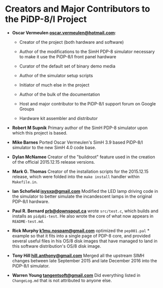 # Creators and Major Contributors to the PiDP-8/I Project

*   **Oscar Vermeulen <oscar.vermeulen@hotmail.com>**:

    -   Creator of the project (both hardware and software)
    
    -   Author of the modifications to the SimH PDP-8 simulator
        necessary to make it use the PiDP-8/I front panel hardware
        
    -   Curator of the default set of binary demo media
    
    -   Author of the simulator setup scripts
    
    -   Initiator of much else in the project
    
    -   Author of the bulk of the documentation
    
    -   Host and major contributor to the PiDP-8/I support forum on
        Google Groups
        
    -   Hardware kit assembler and distributor

*   **Robert M Supnik** Primary author of the SimH PDP-8 simulator upon
    which this project is based.

*   **Mike Barnes** Ported Oscar Vermeulen's SimH 3.9 based PiDP-8/I
    simulator to the new SimH 4.0 code base.

*   **Dylan McNamee** Creator of the "buildroot" feature used in the
    creation of the official 2015.12.15 release versions.

*   **Mark G. Thomas** Creator of the installation scripts for the
    2015.12.15 release, which were folded into the `make install`
    handler within `Makefile.in`.

*   **Ian Schofield <isysxp@gmail.com>** Modified the LED lamp driving
    code in the simulator to better simulate the incandescent lamps in
    the original PDP-8/I hardware.

*   **Paul R. Bernard <prb@downspout.ca>** wrote `src/test.c`, which
    builds and installs as `pidp8i-test`. He also wrote the core of what
    now appears in `README-test.md`.

*   **Rick Murphy <k1mu.nospam@gmail.com>** optimized the `pep001.pal` *
    example so that it fits into a single page of PDP-8 core, and
    provided several useful files in his OS/8 disk images that have
    managed to land in this software distribution's OS/8 disk image.

*   **Tony Hill <hill.anthony@gmail.com>** Merged all the upstream SIMH
    changes between late September 2015 and late December 2016 into the
    PiDP-8/I simulator.

*   **Warren Young <tangentsoft@gmail.com>** Did everything listed in
    `ChangeLog.md` that is not attributed to anyone else.
